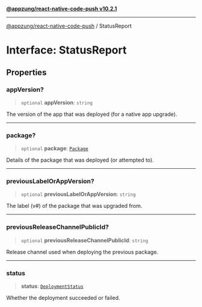 [**@appzung/react-native-code-push v10.2.1**](../README.md)

---

[@appzung/react-native-code-push](../README.md) / StatusReport

# Interface: StatusReport

## Properties

### appVersion?

> `optional` **appVersion**: `string`

The version of the app that was deployed (for a native app upgrade).

---

### package?

> `optional` **package**: [`Package`](Package.md)

Details of the package that was deployed (or attempted to).

---

### previousLabelOrAppVersion?

> `optional` **previousLabelOrAppVersion**: `string`

The label (v#) of the package that was upgraded from.

---

### previousReleaseChannelPublicId?

> `optional` **previousReleaseChannelPublicId**: `string`

Release channel used when deploying the previous package.

---

### status

> **status**: [`DeploymentStatus`](../enumerations/DeploymentStatus.md)

Whether the deployment succeeded or failed.

